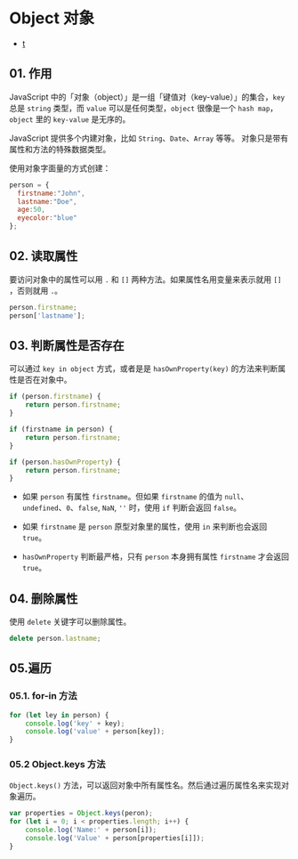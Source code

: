 # Object 对象

- [t](#05.遍历)

## 01. 作用
JavaScript 中的「对象（object）」是一组「键值对（key-value）」的集合，`key` 总是 `string` 类型，而 `value` 可以是任何类型，`object` 很像是一个 `hash map`，`object` 里的 `key-value` 是无序的。

JavaScript 提供多个内建对象，比如 `String`、`Date`、`Array` 等等。 对象只是带有属性和方法的特殊数据类型。

使用对象字面量的方式创建：

```js
person = {
  firstname:"John",
  lastname:"Doe",
  age:50,
  eyecolor:"blue"
};
```


## 02. 读取属性
要访问对象中的属性可以用 `.` 和 `[]` 两种方法。如果属性名用变量来表示就用 `[]` ，否则就用 `.`。

```js
person.firstname;
person['lastname'];
```


## 03. 判断属性是否存在
可以通过 `key in object` 方式，或者是是 `hasOwnProperty(key)` 的方法来判断属性是否在对象中。 

```js
if (person.firstname) {
    return person.firstname;
}
```
```js
if (firstname in person) {
    return person.firstname;
}
```
```js
if (person.hasOwnProperty) {
    return person.firstname;
}
```

- 如果 `person` 有属性 `firstname`。但如果 `firstname` 的值为 `null`、 `undefined`、`0`、`false`, `NaN`, `''` 时，使用 `if` 判断会返回 `false`。

- 如果 `firstname` 是 `person` 原型对象里的属性，使用 `in` 来判断也会返回 `true`。

- `hasOwnProperty` 判断最严格，只有 `person` 本身拥有属性 `firstname` 才会返回 `true`。


## 04. 删除属性
使用 `delete` 关键字可以删除属性。

```js
delete person.lastname;
```


## 05.遍历
### 05.1. for-in 方法

```js
for (let ley in person) {
    console.log('key' + key);
    console.log('value' + person[key]);
}
```

### 05.2 Object.keys 方法
`Object.keys()` 方法，可以返回对象中所有属性名。然后通过遍历属性名来实现对象遍历。

```js
var properties = Object.keys(peron);
for (let i = 0; i < properties.length; i++) {
    console.log('Name:' + person[i]);
    console.log('Value' + person[properties[i]]);
}
```

